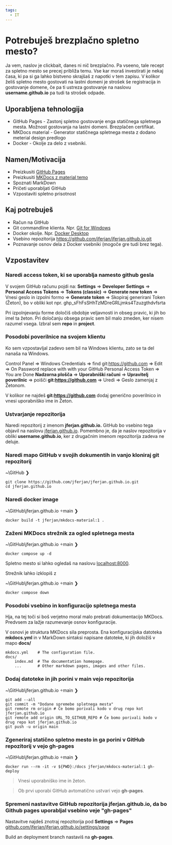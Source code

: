 ```yaml
---
tags:
  - IT
---
```


# Potrebuješ brezplačno spletno mesto?

Ja vem, naslov je clickbait, danes ni nič brezplačno. Pa vseeno, tale recept za spletno mesto se precej približa temu. Vse kar moraš investirati je nekaj časa, ki pa si ga lahko bistveno skrajšaš z napotki v tem zapisu. V kolikor želiš spletno mesto gostovati na lastni domeni je strošek še registracija in gostovanje domene, če pa ti ustreza gostovanje na naslovu **username.github.io** pa tudi ta strošek odpade. 

## Uporabljena tehnologija
- GitHub Pages - Zastonj spletno gostovanje enga statičnega spletnega mesta. Možnost gostovanja na lastni domeni. Brezplačen certifikat.
- MKDocs material - Generator statičnega spletnega mesta z dodano meterial design predlogo
- Docker - Okolje za delo z vsebniki.

## Namen/Motivacija
- Preizkusiti [GitHub Pages](https://pages.github.com/)
- Preizkusiti [MKDocs z material temo](https://squidfunk.github.io/mkdocs-material/)
- Spoznati MarkDown 
- Pričeti uporabljati GitHub 
- Vzpostaviti spletno prisotnost

## Kaj potrebuješ
- Račun na GitHub
- Git commandline klienta. Npr. [Git for Windows](https://gitforwindows.org/)
- Docker okolje. Npr. [Docker Desktop](https://www.docker.com/products/docker-desktop/) 
- Vsebino repozitorija https://github.com/jferjan/jferjan.github.io.git
- Poznavanje osnov dela z Docker vsebniki (mogoče gre tudi brez tega).

## Vzpostavitev

### Naredi access token, ki se uporablja namesto github gesla

V svojem GitHub računu pojdi na:
**Settings** => **Developer Settings** => **Personal Access Tokens** => **Tokens (classic)** => **Generate new token** => Vnesi geslo in izpolni formo => **Generate token** => Skopiraj generirani Token (Žeton), bo v obliki kot npr. ghp_sFhFsSHhTzMDreGRLjmks4Tzuzgthdvfsrta

Pri izpolnjevanju forme določiš obdobje veljavnosti in obseg pravic, ki jih bo imel ta žeton.
Pri določanju obsega pravic sem bil malo zmeden, ker nisem razumel vsega. Izbral sem **repo** in **project**.

### Posodobi poverilnice na svojem klientu 

Ko sem vzpostavljal zadevo sem bil na Windows klientu, zato se ta del nanaša na Windows.

Control Panel => Windows Credentials => find git:https://github.com => Edit => On Password replace with with your GitHub Personal Access Token => You are Done
**Nadzorna plošča** => **Uporabniški računi** => **Upravitelj poverilnic** => poišči **git:https://github.com** => Uredi => Geslo zamenjaj z Žetonom.

V kolikor ne najdeš **git:https://github.com** dodaj generično poverilnico in vnesi uporabniško ime in Žeton.

### Ustvarjanje repozitorija
Naredi repozitorij z imenom **jferjan.github.io.** GitHub bo vsebino tega objavil na naslovu [jferjan.github.io](https://jferjan.github.io/). Pomembno je, da je naslov repozitorija v obliki **username.github.io**, ker z drugačnim imenom repozitorija zadeva ne deluje.

### Naredi mapo GitHub v svojih dokumentih in vanjo kloniraj git repozitorij
~\GitHub ❯

    git clone https://github.com/jferjan/jferjan.github.io.git
    cd jferjan.github.io

### Naredi docker image
~\GitHub\jferjan.github.io main ❯
    
    docker build -t jferjan/mkdocs-material:1 .

### Zaženi MKDocs strežnik za ogled spletnega mesta
~\GitHub\jferjan.github.io main ❯

    docker compose up -d

Spletno mesto si lahko ogledaš na naslovu [localhost:8000](http://localhost:8000/).

Strežnik lahko izklopiš z

~\GitHub\jferjan.github.io main ❯

    docker compose down

### Posodobi vsebino in konfiguracijo spletnega mesta

Hja, na tej toči si boš verjetno moral malo prebrati dokumentacijo MKDocs. Predvsem za lažje razumevanje osnov konfiguracije.

V osnovi je struktura MKDocs sila preprosta. Ena konfiguracijska datoteka **mkdocs.yml** in v MarkDown sintaksi napisane datoteke, ki jih doložiš v mapo **docs/**

    mkdocs.yml    # The configuration file.
    docs/
        index.md  # The documentation homepage.
        ...       # Other markdown pages, images and other files.

### Dodaj datoteke in jih porini v main vejo repozitorija
~\GitHub\jferjan.github.io main ❯

    git add --all
    git commit -m "Dodane spremebe spletnega mesta"
    git remote rm origin # Če bomo porivali kodo v drug repo kot jferjan.github.io
    git remote add origin URL_TO_GITHUB_REPO # Če bomo porivali kodo v drug repo kot jferjan.github.io
    git push -u origin main

### Zgeneriraj statično spletno mesto in ga porini v GitHub repozitorij v vejo gh-pages


~\GitHub\jferjan.github.io main ❯

    docker run --rm -it -v ${PWD}:/docs jferjan/mkdocs-material:1 gh-deploy

> Vnesi uporabniško ime in žeton.

> Ob prvi uporabi GitHub avtomatično ustvari vejo **gh-pages**. 

### Spremeni nastavitve GitHub repozitorija jferjan.github.io, da bo Github pages uporabljal vsebino veje "gh-pages"

Nastavitve najdeš znotraj repozitorija pod **Settings** => **Pages**  
[github.com/jferjan/jferjan.github.io/settings/page](https://github.com/jferjan/jferjan.github.io/settings/pages)

Build an deployment branch nastaviš na **gh-pages**.